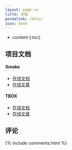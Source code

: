 ```yaml
---
layout: page.cn
title: 文档
permalink: /docs/
icon: book
---
```


* content
{:toc}

## 项目文档

#### Xmake

- [在线文档](https://xmake.io/#/zh-cn/)
- [在线文章](/cn/category/#xmake)

#### TBOX

- [在线文档](https://docs.tboox.org/#/zh-cn/)
- [在线文章](/cn/category/#tbox)

## 评论

{% include comments.html %}
